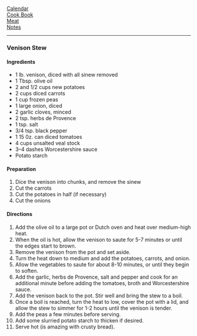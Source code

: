 [Calendar](https://github.com/vmsmith/EDT/blob/master/calendar.md)     
[Cook Book](https://github.com/vmsmith/CookBook/blob/master/README.md)     
[Meat](https://github.com/vmsmith/CookBook/blob/master/meat.md)     
[Notes](https://github.com/vmsmith/CookBook/blob/master/notes.md)    

-----    

### Venison Stew   

#### Ingredients
* 1 lb. venison, diced with all sinew removed   
* 1 Tbsp. olive oil   
* 2 and 1/2 cups new potatoes    
* 2 cups diced carrots    
* 1 cup frozen peas   
* 1 large onion, diced    
* 2 garlic cloves, minced    
* 2 tsp. herbs de Provence    
* 1 tsp. salt    
* 3/4 tsp. black pepper    
* 1 15 0z. can diced tomatoes    
* 4 cups unsalted veal stock    
* 3–4 dashes Worcestershire sauce
* Potato starch   

#### Preparation    
1. Dice the venison into chunks, and remove the sinew
2. Cut the carrots
3. Cut the potatoes in half (if necessary)
4. Cut the onions   

#### Directions   
1. Add the olive oil to a large pot or Dutch oven and heat over medium-high heat.   
2. When the oil is hot, allow the venison to saute for 5-7 minutes or until the edges start to brown.
3. Remove the venison from the pot and set aside.    
4. Turn the heat down to medium and add the potatoes, carrots, and onion.
5. Allow the vegetables to saute for about 8-10 minutes, or until they begin to soften. 
6. Add the garlic, herbs de Provence, salt and pepper and cook for an additional minute before adding the tomatoes, broth and Worcestershire sauce.
7. Add the venison back to the pot. Stir well and bring the stew to a boil.   
8. Once a boil is reached, turn the heat to low, cover the pot with a lid, and allow the stew to simmer for 1-2 hours until the venison is tender.   
9. Add the peas a few minutes before serving.
10. Add some slurried potato starch to thicken if desired.
11. Serve hot (is amazing with crusty bread).
